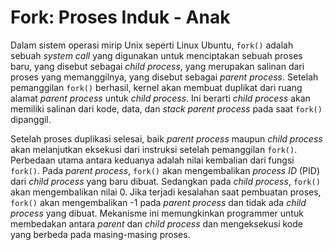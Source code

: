 # Fork: Proses Induk - Anak

Dalam sistem operasi mirip Unix seperti Linux Ubuntu, `fork()` adalah sebuah *system call* yang digunakan untuk menciptakan sebuah proses baru, yang disebut sebagai *child process*, yang merupakan salinan dari proses yang memanggilnya, yang disebut sebagai *parent process*. Setelah pemanggilan `fork()` berhasil, kernel akan membuat duplikat dari ruang alamat *parent process* untuk *child process*. Ini berarti *child process* akan memiliki salinan dari kode, data, dan *stack parent process* pada saat `fork()` dipanggil.

Setelah proses duplikasi selesai, baik *parent process* maupun *child process* akan melanjutkan eksekusi dari instruksi setelah pemanggilan `fork()`. Perbedaan utama antara keduanya adalah nilai kembalian dari fungsi `fork()`. Pada *parent process*, `fork()` akan mengembalikan *process ID* (PID) dari *child process* yang baru dibuat. Sedangkan pada *child process*, `fork()` akan mengembalikan nilai 0. Jika terjadi kesalahan saat pembuatan proses, `fork()` akan mengembalikan -1 pada *parent process* dan tidak ada *child process* yang dibuat. Mekanisme ini memungkinkan programmer untuk membedakan antara *parent* dan *child process* dan mengeksekusi kode yang berbeda pada masing-masing proses.
